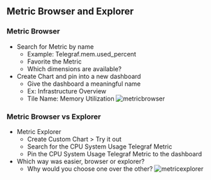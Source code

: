 ## Metric Browser and Explorer

### Metric Browser
- Search for Metric by name
  - Example: Telegraf.mem.used_percent
  - Favorite the Metric
  - Which dimensions are available?
- Create Chart and pin into a new dashboard
  - Give the dashboard a meaningful name
  - Ex: Infrastructure Overview
  - Tile Name: Memory Utilization
 ![metricbrowser](/Actionable%20Infrastructure%20Observability%E2%80%8B/assets/images/metricbrowser.png)
 
### Metric Browser vs Explorer
- Metric Explorer
  - Create Custom Chart > Try it out
  - Search for the CPU System Usage Telegraf Metric
  - Pin the CPU System Usage Telegraf Metric to the dashboard
- Which way was easier, browser or explorer? 
  - Why would you choose one over the other?
  ![metricexplorer](/Actionable%20Infrastructure%20Observability%E2%80%8B/assets/images/metricexplorer.png)
